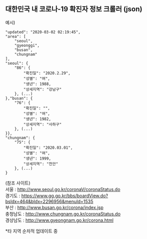
## 대한민국 내 코로나-19 확진자 정보 크롤러 (json)

예시)

	"updated": "2020-03-02 02:19:45",
	"area": [
		"seoul",
		"gyeonggi",
		"busan",
		"chungnam"
	],
	"seoul": {
		"86": {
			"확진일": "2020.2.29",
			"성별": "여",
			"생년": 1988,
			"상세지역": "강남구"
		}, (...)
	},"busan": {
		"76": {
			"확진일": "",
			"성별": "여",
			"생년": 1982,
			"상세지역": "사하구"
		}, (...)
	}},
	"chungnam": {
		"75": {
			"확진일": "2020.03.01",
			"성별": "여",
			"생년": 1999,
			"상세지역": "천안"
		}, (...)
	}



(참조 사이트)  
서울 : http://www.seoul.go.kr/coronaV/coronaStatus.do  
경기도 : https://www.gg.go.kr/bbs/boardView.do?bsIdx=464&bIdx=2296956&menuId=1535  
부산 : http://www.busan.go.kr/corona/index.jsp  
충청남도 : http://www.chungnam.go.kr/coronaStatus.do  
경상남도 : http://www.gyeongnam.go.kr/corona.html  

*타 지역 순차적 업데이트 중
